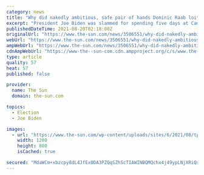 ```yaml
---
category: news
title: "Why did nakedly ambitious, safe pair of hands Dominic Raab loiter like Joe Biden for the sake of a holiday?"
excerpt: "President Joe Biden was slammed for spending five days at Camp David before addressing the deteriorating situation in AfghanistanCredit: AP Even basking in Crete at his “sparkling boutique resort for the privileged and perceptive” (their words ..."
publishedDateTime: 2021-08-20T02:18:00Z
originalUrl: "https://www.the-sun.com/news/3506551/why-did-nakedly-ambitious-safe-pair-of-hands-dominic-raab-loiter-like-joe-biden-for-the-sake-of-a-holiday/"
webUrl: "https://www.the-sun.com/news/3506551/why-did-nakedly-ambitious-safe-pair-of-hands-dominic-raab-loiter-like-joe-biden-for-the-sake-of-a-holiday/"
ampWebUrl: "https://www.the-sun.com/news/3506551/why-did-nakedly-ambitious-safe-pair-of-hands-dominic-raab-loiter-like-joe-biden-for-the-sake-of-a-holiday/amp/"
cdnAmpWebUrl: "https://www-the--sun-com.cdn.ampproject.org/c/s/www.the-sun.com/news/3506551/why-did-nakedly-ambitious-safe-pair-of-hands-dominic-raab-loiter-like-joe-biden-for-the-sake-of-a-holiday/amp/"
type: article
quality: 57
heat: 57
published: false

provider:
  name: The Sun
  domain: the-sun.com

topics:
  - Election
  - Joe Biden

images:
  - url: "https://www.the-sun.com/wp-content/uploads/sites/6/2021/08/tp-composite-Trevor-Kavanagh-1.jpg?strip=all&quality=100&w=1200&h=800&crop=1"
    width: 1200
    height: 800
    isCached: true

secured: "MdaWCm+xbzcpy8dL4JfEx0DA3PZQqSZhScTIAWINBQMQchx4j49ypLNjXRiQsdornrAB+GYC4yuJlL0K5O04H+XUZ/rp6/tVyJZBvHudzW0VoIBWeqGOOW5Y3aH+/CRuGEha3qJemAWdofFHN68ZUKy8T+fKtzlv3dzsf6SBB2wZnFVCZT5GmfTXwueA0iUhvrNmoOS+dztsMLl9/88XxxTHryGb2a1Ws0ZaDpnVayZJdBllRluPgP2CfPdi4ysp5AcRdplGAy1gVJZgGvABNsg0yIJwAcaWRTtB3JUTmBhF07KuHPTP8ePI3/moyIfJyDVkMaJLti0o2QOEII3mYAY/Hyd8N9sOH9uGF7zzr98=;0Iwytec/frtneEVJ2M6d2g=="
---
```



